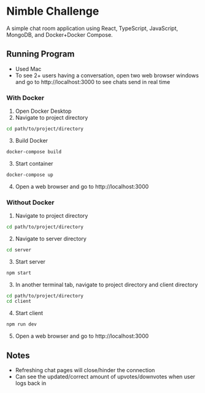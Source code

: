# Nimble Challenge
A simple chat room application using React, TypeScript, JavaScript, MongoDB, and Docker+Docker Compose.

## Running Program
- Used Mac
- To see 2+ users having a conversation, open two web browser windows and go to http://localhost:3000 to see chats send in real time

### With Docker
1. Open Docker Desktop
2. Navigate to project directory  
```bash
cd path/to/project/directory
```
3. Build Docker 
```bash
docker-compose build
```
3. Start container 
```bash
docker-compose up
```
4. Open a web browser and go to http://localhost:3000

### Without Docker
1. Navigate to project directory  
```bash
cd path/to/project/directory
```
2. Navigate to server directory 
```bash
cd server
```
3. Start server
```bash
npm start
```
3. In another terminal tab, navigate to project directory and client directory
```bash
cd path/to/project/directory
cd client
```
4. Start client
```bash
npm run dev
```
5. Open a web browser and go to http://localhost:3000

## Notes
- Refreshing chat pages will close/hinder the connection
- Can see the updated/correct amount of upvotes/downvotes when user logs back in 


